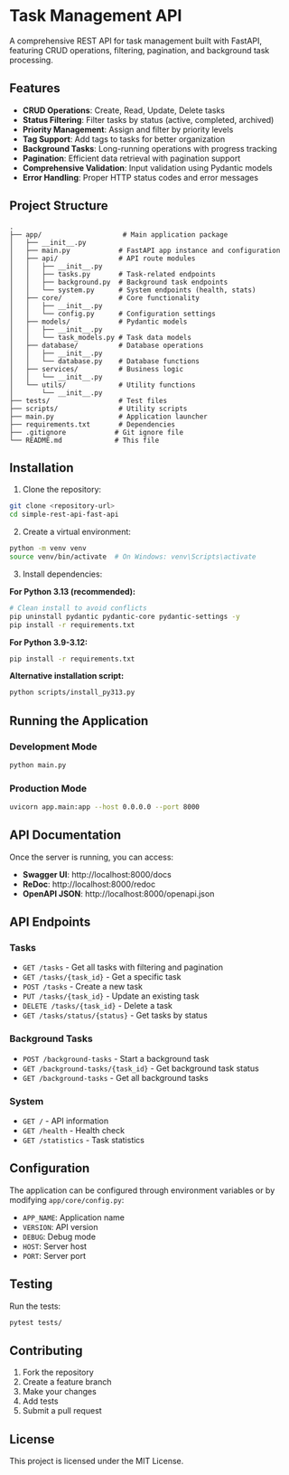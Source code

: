 # Task Management API

A comprehensive REST API for task management built with FastAPI, featuring CRUD operations, filtering, pagination, and background task processing.

## Features

- **CRUD Operations**: Create, Read, Update, Delete tasks
- **Status Filtering**: Filter tasks by status (active, completed, archived)
- **Priority Management**: Assign and filter by priority levels
- **Tag Support**: Add tags to tasks for better organization
- **Background Tasks**: Long-running operations with progress tracking
- **Pagination**: Efficient data retrieval with pagination support
- **Comprehensive Validation**: Input validation using Pydantic models
- **Error Handling**: Proper HTTP status codes and error messages

## Project Structure

```
.
├── app/                    # Main application package
│   ├── __init__.py
│   ├── main.py            # FastAPI app instance and configuration
│   ├── api/               # API route modules
│   │   ├── __init__.py
│   │   ├── tasks.py       # Task-related endpoints
│   │   ├── background.py  # Background task endpoints
│   │   └── system.py      # System endpoints (health, stats)
│   ├── core/              # Core functionality
│   │   ├── __init__.py
│   │   └── config.py      # Configuration settings
│   ├── models/            # Pydantic models
│   │   ├── __init__.py
│   │   └── task_models.py # Task data models
│   ├── database/          # Database operations
│   │   ├── __init__.py
│   │   └── database.py    # Database functions
│   ├── services/          # Business logic
│   │   └── __init__.py
│   └── utils/             # Utility functions
│       └── __init__.py
├── tests/                 # Test files
├── scripts/               # Utility scripts
├── main.py                # Application launcher
├── requirements.txt       # Dependencies
├── .gitignore            # Git ignore file
└── README.md             # This file
```

## Installation

1. Clone the repository:
```bash
git clone <repository-url>
cd simple-rest-api-fast-api
```

2. Create a virtual environment:
```bash
python -m venv venv
source venv/bin/activate  # On Windows: venv\Scripts\activate
```

3. Install dependencies:

**For Python 3.13 (recommended):**
```bash
# Clean install to avoid conflicts
pip uninstall pydantic pydantic-core pydantic-settings -y
pip install -r requirements.txt
```

**For Python 3.9-3.12:**
```bash
pip install -r requirements.txt
```

**Alternative installation script:**
```bash
python scripts/install_py313.py
```

## Running the Application

### Development Mode

```bash
python main.py
```

### Production Mode

```bash
uvicorn app.main:app --host 0.0.0.0 --port 8000
```

## API Documentation

Once the server is running, you can access:

- **Swagger UI**: http://localhost:8000/docs
- **ReDoc**: http://localhost:8000/redoc
- **OpenAPI JSON**: http://localhost:8000/openapi.json

## API Endpoints

### Tasks

- `GET /tasks` - Get all tasks with filtering and pagination
- `GET /tasks/{task_id}` - Get a specific task
- `POST /tasks` - Create a new task
- `PUT /tasks/{task_id}` - Update an existing task
- `DELETE /tasks/{task_id}` - Delete a task
- `GET /tasks/status/{status}` - Get tasks by status

### Background Tasks

- `POST /background-tasks` - Start a background task
- `GET /background-tasks/{task_id}` - Get background task status
- `GET /background-tasks` - Get all background tasks

### System

- `GET /` - API information
- `GET /health` - Health check
- `GET /statistics` - Task statistics

## Configuration

The application can be configured through environment variables or by modifying `app/core/config.py`:

- `APP_NAME`: Application name
- `VERSION`: API version
- `DEBUG`: Debug mode
- `HOST`: Server host
- `PORT`: Server port

## Testing

Run the tests:

```bash
pytest tests/
```

## Contributing

1. Fork the repository
2. Create a feature branch
3. Make your changes
4. Add tests
5. Submit a pull request

## License

This project is licensed under the MIT License.